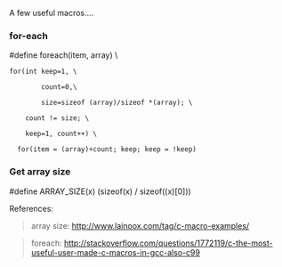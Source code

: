 A few useful macros....
### for-each
\#define foreach(item, array) \

    for(int keep=1, \
    
            count=0,\
            
            size=sizeof (array)/sizeof *(array); \
            
        count != size; \
        
        keep=1, count++) \
        
      for(item = (array)+count; keep; keep = !keep)

### Get array size
\#define ARRAY_SIZE(x) (sizeof(x) / sizeof((x)[0]))

References:
> array size: http://www.lainoox.com/tag/c-macro-examples/

> foreach: http://stackoverflow.com/questions/1772119/c-the-most-useful-user-made-c-macros-in-gcc-also-c99
